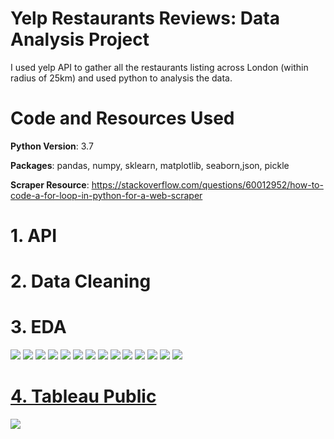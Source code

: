 # Yelp Restaurants Reviews: Data Analysis Project
I used yelp API to gather all the restaurants listing across London (within radius of 25km) and used python to analysis the data.


# Code and Resources Used

**Python Version**: 3.7

**Packages**: pandas, numpy, sklearn, matplotlib, seaborn,json, pickle

**Scraper Resource**: https://stackoverflow.com/questions/60012952/how-to-code-a-for-loop-in-python-for-a-web-scraper

# 1. API 
# 2. Data Cleaning
# 3. EDA

![](images/category.PNG)
![](images/avg_review.PNG)
![](images/rating.PNG)
![](images/rating_distribution.PNG)
![](tableau.png)
![](tableau.png)
![](images/borough.PNG)
![](images/price%20unknown.PNG)
![](images/price%20£.PNG)
![](images/price%20££.PNG)
![](images/price%20£££.PNG)
![](timages/price%20££££.PNG)
![](images/price%20area.PNG)
![](images/area%20rating.PNG)

# [ 4. Tableau Public](https://public.tableau.com/profile/jas2719#!/vizhome/restuarants_yelp/YELP)
![](tableau.png)
